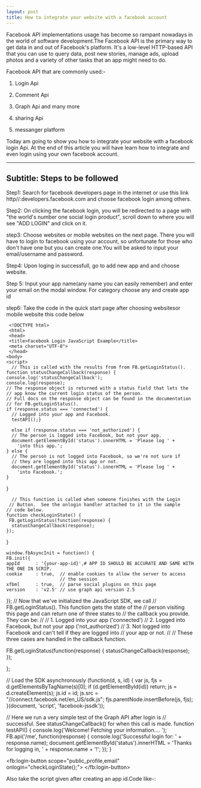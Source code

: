 ```yaml
---
layout: post
title: How to integrate your website with a facebook account
---
```





Facebook API implementations usage has become so rampant nowadays in the world of software development.The Facebook API is the primary way to get data in and out of Facebook's platform. It's a low-level HTTP-based API that you can use to query data, post new stories, manage ads, upload photos and a variety of other tasks that an app might need to do.

Facebook API that are commonly used:-

1. Login Api

2. Comment Api

3. Graph Api and many more

4. sharing Api

5. messanger platform

Today am going to show you how to integrate your website with a facebook login Api.
At the end of this article you will have learn how to integrate and even login using your own facebook account.

---
Subtitle: Steps to be followed
---

Step1: Search for facebook developers page in the internet or use this link http//:developers.facebook.com and choose facebook login among others.

Step2: On clicking the facebook login, you will be redirected to a page with "the world's number one social login product", scroll down to where you will see "ADD LOGIN" and click on it.

step3: Choose websites or mobile websites on the next page. There you will have to login to facebook using your account, so unfortunate for those who don't have one but you can create one.You will be asked to input your email/username and password.

Step4: Upon loging in successfull, go to add new app and and choose website.

Step 5: Input your app name(any name you can easily remember) and enter your email on the modal window. For category choose any and create app id

step6: Take the code in the quick start page after choosing websitesor mobile website
 this code below 
 
 
     <!DOCTYPE html>
     <html>
     <head>
     <title>Facebook Login JavaScript Example</title>
     <meta charset="UTF-8">
     </head>
    <body>
    <script>
      // This is called with the results from from FB.getLoginStatus().
    function statusChangeCallback(response) {
    console.log('statusChangeCallback');
    console.log(response);
    // The response object is returned with a status field that lets the
    // app know the current login status of the person.
    // Full docs on the response object can be found in the documentation
    // for FB.getLoginStatus().
    if (response.status === 'connected') {
      // Logged into your app and Facebook.
      testAPI();}
      
      else if (response.status === 'not_authorized') {
      // The person is logged into Facebook, but not your app.
      document.getElementById('status').innerHTML = 'Please log ' +
        'into this app.';
    } else {
      // The person is not logged into Facebook, so we're not sure if
      // they are logged into this app or not.
      document.getElementById('status').innerHTML = 'Please log ' +
        'into Facebook.';
    }
  }

      // This function is called when someone finishes with the Login
     // Button.  See the onlogin handler attached to it in the sample
    // code below.
    function checkLoginState() {
     FB.getLoginStatus(function(response) {
      statusChangeCallback(response);
    });
  }

    window.fbAsyncInit = function() {
    FB.init({
    appId      : '{your-app-id}',# APP ID SHOULD BE ACCURATE AND SAME WITH THE ONE IN SCRIP.
    cookie     : true,  // enable cookies to allow the server to access 
                        // the session
    xfbml      : true,  // parse social plugins on this page
    version    : 'v2.5' // use graph api version 2.5
  });
  // Now that we've initialized the JavaScript SDK, we call 
  // FB.getLoginStatus().  This function gets the state of the
  // person visiting this page and can return one of three states to
  // the callback you provide.  They can be:
  //
  // 1. Logged into your app ('connected')
  // 2. Logged into Facebook, but not your app ('not_authorized')
  // 3. Not logged into Facebook and can't tell if they are logged into
  //    your app or not.
  //
  // These three cases are handled in the callback function.

  FB.getLoginStatus(function(response) {
    statusChangeCallback(response);
  });

  };

  // Load the SDK asynchronously
  (function(d, s, id) {
    var js, fjs = d.getElementsByTagName(s)[0];
    if (d.getElementById(id)) return;
    js = d.createElement(s); js.id = id;
    js.src = "//connect.facebook.net/en_US/sdk.js";
    fjs.parentNode.insertBefore(js, fjs);
  }(document, 'script', 'facebook-jssdk'));

  // Here we run a very simple test of the Graph API after login is
  // successful.  See statusChangeCallback() for when this call is made.
  function testAPI() {
    console.log('Welcome!  Fetching your information.... ');
    FB.api('/me', function(response) {
      console.log('Successful login for: ' + response.name);
      document.getElementById('status').innerHTML =
        'Thanks for logging in, ' + response.name + '!';
    });
  }
</script>

<!--
  Below we include the Login Button social plugin. This button uses
  the JavaScript SDK to present a graphical Login button that triggers
  the FB.login() function when clicked.
-->

<fb:login-button scope="public_profile,email" onlogin="checkLoginState();">
</fb:login-button>

<div id="status">
</div>

</body>
</html>

Also take the script given after creating an app id.Code like-:
    <script>
      window.fbAsyncInit = function() {
        FB.init({
          appId      : '263251174027415',#VERY IMPORTANT WRITE THE CORRECT APP ID IT WILL GIVE YOU BIG ERRORS IF YOU DON'T 
          xfbml      : true,
          version    : 'v2.6'
        });
      };

      (function(d, s, id){
         var js, fjs = d.getElementsByTagName(s)[0];
         if (d.getElementById(id)) {return;}
         js = d.createElement(s); js.id = id;
         js.src = "//connect.facebook.net/en_US/sdk.js";
         fjs.parentNode.insertBefore(js, fjs);
       }(document, 'script', 'facebook-jssdk'));
    </script>


Down there enter your website link and click next.

you will see test your facebook integration,at this point you can testit but you will see the "facebook login" icon after hosting your website and you will have killed it :-).

For more precise steps visit http://developers.facebook.com page and follow them one by one.

Thanks




